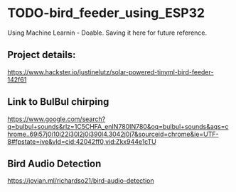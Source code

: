 # TODO-bird_feeder_using_ESP32

Using Machine Learnin - Doable. Saving it here for future reference.


## Project details:

https://www.hackster.io/justinelutz/solar-powered-tinyml-bird-feeder-142f61

## Link to BulBul chirping


https://www.google.com/search?q=bulbul+sounds&rlz=1C5CHFA_enIN780IN780&oq=bulbul+sounds&aqs=chrome..69i57j0i10i22i30l2j0i390l4.3042j0j7&sourceid=chrome&ie=UTF-8#fpstate=ive&vld=cid:42042ff0,vid:Zkx944e1cTU

## Bird Audio Detection

https://jovian.ml/richardso21/bird-audio-detection

